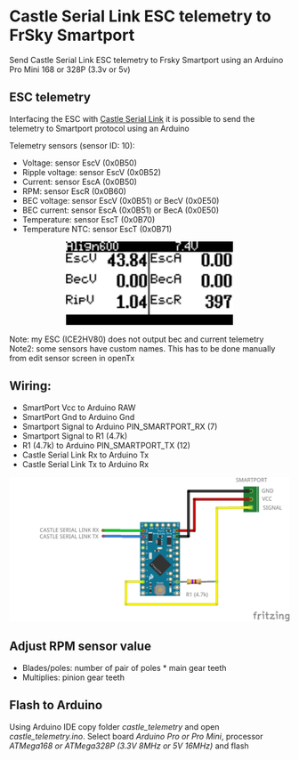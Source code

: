 # Castle Serial Link ESC telemetry to FrSky Smartport

Send Castle Serial Link ESC telemetry to Frsky Smartport using an Arduino Pro Mini 168 or 328P (3.3v or 5v)


## ESC telemetry

Interfacing the ESC with [Castle Serial Link](http://www.castlecreations.com/en/serial-link-010-0121-00) it is possible to send the telemetry to Smartport protocol using an Arduino

Telemetry sensors (sensor ID: 10):

- Voltage: sensor EscV (0x0B50)
- Ripple voltage: sensor EscV (0x0B52)
- Current: sensor EscA (0x0B50)
- RPM: sensor EscR (0x0B60)
- BEC voltage: sensor EscV (0x0B51) or BecV (0x0E50)
- BEC current: sensor EscA (0x0B51) or BecA (0x0E50)
- Temperature: sensor EscT (0x0B70)
- Temperature NTC: sensor EscT (0x0B71)

<p align="center"><img src="./images/telemetry.bmp" width="300"></p>

Note: my ESC (ICE2HV80) does not output bec and current telemetry   
Note2: some sensors have custom names. This has to be done manually from edit sensor screen in openTx

## Wiring:

 - SmartPort Vcc to Arduino RAW
 - SmartPort Gnd to Arduino Gnd
 - Smartport Signal to Arduino PIN_SMARTPORT_RX (7)
 - Smartport Signal to R1 (4.7k)
 - R1 (4.7k) to Arduino PIN_SMARTPORT_TX (12)
 - Castle Serial Link Rx to Arduino Tx
 - Castle Serial Link Tx to Arduino Rx

<p align="center"><img src="./images/castle_link2.png" width="600"></p>


## Adjust RPM sensor value

- Blades/poles: number of pair of poles * main gear teeth  
- Multiplies: pinion gear teeth


## Flash to Arduino

Using Arduino IDE copy folder *castle_telemetry* and open *castle_telemetry.ino*. Select board *Arduino Pro or Pro Mini*, processor *ATMega168 or ATMega328P (3.3V 8MHz or 5V 16MHz)* and flash
